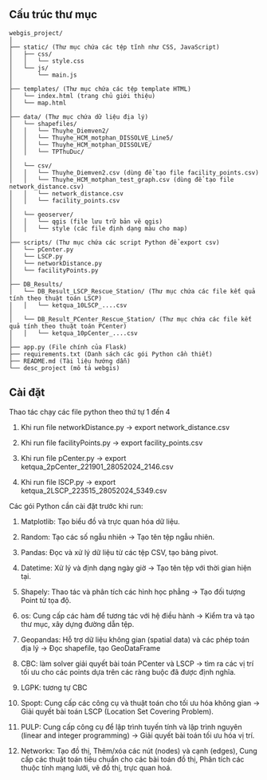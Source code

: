 ## Cấu trúc thư mục

```
webgis_project/
│
├── static/ (Thư mục chứa các tệp tĩnh như CSS, JavaScript)
│   ├── css/
│   │   └── style.css
│   └── js/
│       └── main.js
│
├── templates/ (Thư mục chứa các tệp template HTML)
│   └── index.html (trang chủ giới thiệu)
│   └── map.html
│
├── data/ (Thư mục chứa dữ liệu địa lý)
│   └── shapefiles/
│   │   └── Thuyhe_Diemven2/
│   │   └── Thuyhe_HCM_motphan_DISSOLVE_Line5/
│   │   └── Thuyhe_HCM_motphan_DISSOLVE/
│   │   └── TPThuDuc/
│
│   └── csv/
│   │   └── Thuyhe_Diemven2.csv (dùng để tạo file facility_points.csv)
│   │   └── Thuyhe_HCM_motphan_test_graph.csv (dùng để tạo file network_distance.csv)
│   │   └── network_distance.csv
│   │   └── facility_points.csv
│
│   └── geoserver/
│   │   └── qgis (file lưu trữ bản vẽ qgis)
│   │   └── style (các file định dạng màu cho map)
│
├── scripts/ (Thư mục chứa các script Python để export csv)
│   └── pCenter.py
│   └── LSCP.py
│   └── networkDistance.py
│   └── facilityPoints.py
│
├── DB_Results/
│   └── DB_Result_LSCP_Rescue_Station/ (Thư mục chứa các file kết quả tính theo thuật toán LSCP)
│   │   └── ketqua_10LSCP_....csv
│
│   └── DB_Result_PCenter_Rescue_Station/ (Thư mục chứa các file kết quả tính theo thuật toán PCenter)
│   │   └── ketqua_10pCenter_....csv
│
├── app.py (File chính của Flask)
├── requirements.txt (Danh sách các gói Python cần thiết)
├── README.md (Tài liệu hướng dẫn)
└── desc_project (mô tả webgis)
```

## Cài đặt

Thao tác chạy các file python theo thứ tự 1 đến 4

1. Khi run file networkDistance.py -> export network_distance.csv

2. Khi run file facilityPoints.py -> export facility_points.csv

3. Khi run file pCenter.py -> export ketqua_2pCenter_221901_28052024_2146.csv

4. Khi run file lSCP.py -> export ketqua_2LSCP_223515_28052024_5349.csv

Các gói Python cần cài đặt trước khi run:

1. Matplotlib: Tạo biểu đồ và trực quan hóa dữ liệu.

2. Random: Tạo các số ngẫu nhiên -> Tạo tên tệp ngẫu nhiên.

3. Pandas: Đọc và xử lý dữ liệu từ các tệp CSV, tạo bảng pivot.

4. Datetime: Xử lý và định dạng ngày giờ -> Tạo tên tệp với thời gian hiện tại.

5. Shapely: Thao tác và phân tích các hình học phẳng -> Tạo đối tượng Point từ tọa độ.

6. os: Cung cấp các hàm để tương tác với hệ điều hành -> Kiểm tra và tạo thư mục, xây dựng đường dẫn tệp.

7. Geopandas: Hỗ trợ dữ liệu không gian (spatial data) và các phép toán địa lý -> Đọc shapefile, tạo GeoDataFrame

8. CBC: làm solver giải quyết bài toán PCenter và LSCP -> tìm ra các vị trí tối ưu cho các points dựa trên các ràng buộc đã được định nghĩa.

9. LGPK: tương tự CBC

10. Spopt: Cung cấp các công cụ và thuật toán cho tối ưu hóa không gian -> Giải quyết bài toán LSCP (Location Set Covering Problem).

11. PULP: Cung cấp công cụ để lập trình tuyến tính và lập trình nguyên (linear and integer programming) -> Giải quyết bài toán tối ưu hóa vị trí.

12. Networkx: Tạo đồ thị, Thêm/xóa các nút (nodes) và cạnh (edges), Cung cấp các thuật toán tiêu chuẩn cho các bài toán đồ thị, Phân tích các thuộc tính mạng lưới, vẽ đồ thị, trực quan hoá.
